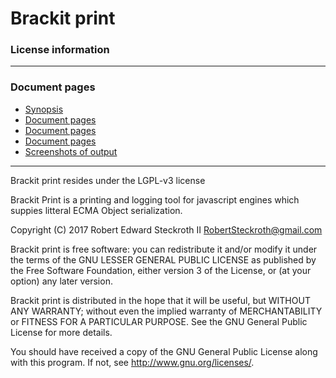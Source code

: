 # Brackit print 
### License information

------

### Document pages
* [Synopsis](https://github.com/restarian/bracket_print/blob/master/doc/README.md)
* [Document pages](https://github.com/restarian/bracket_print/blob/master/doc/as_callback.md)
* [Document pages](https://github.com/restarian/bracket_print/blob/master/doc/as_logger.md)
* [Document pages](https://github.com/restarian/bracket_print/blob/master/doc/as_string.md)
* [Screenshots of output ](https://github.com/restarian/bracket_print/blob/master/doc/screenshot.md)

----

Brackit print resides under the LGPL-v3 license

Brackit Print is a printing and logging tool for javascript engines which suppies litteral ECMA Object serialization.

Copyright (C) 2017  Robert Edward Steckroth II <RobertSteckroth@gmail.com>

 Brackit print is free software: you can redistribute it and/or modify it under the terms of the GNU LESSER GENERAL PUBLIC LICENSE as published by
 the Free Software Foundation, either version 3 of the License, or
 (at your option) any later version.

 Brackit print is distributed in the hope that it will be useful, but WITHOUT ANY WARRANTY; without even the implied warranty of MERCHANTABILITY or FITNESS FOR A PARTICULAR PURPOSE.  See the
 GNU General Public License for more details.

 You should have received a copy of the GNU General Public License
 along with this program.  If not, see <http://www.gnu.org/licenses/>.

